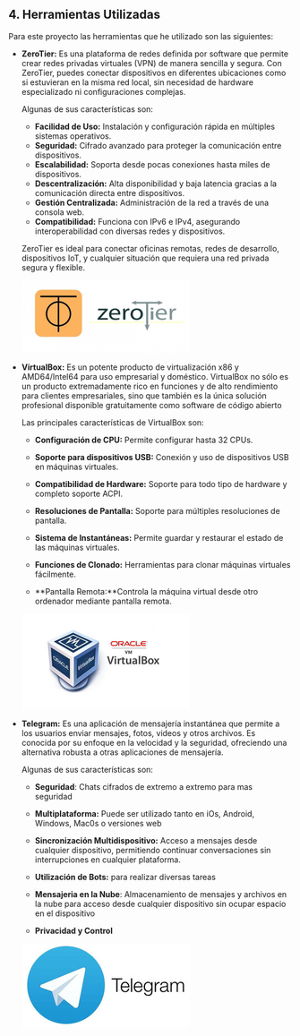 ## 4. Herramientas Utilizadas

Para este proyecto las herramientas que he utilizado son las siguientes:

- **ZeroTier:** Es una plataforma de redes definida por     software que permite crear redes privadas virtuales (VPN) de manera sencilla y segura. Con ZeroTier, puedes  conectar dispositivos en diferentes ubicaciones como si     estuvieran en la misma red local, sin necesidad de hardware especializado ni configuraciones complejas.

    Algunas de sus características son:
    - **Facilidad de Uso:** Instalación y configuración rápida en múltiples sistemas operativos.
    - **Seguridad:** Cifrado avanzado para proteger la comunicación entre dispositivos.
    - **Escalabilidad:** Soporta desde pocas conexiones hasta miles de dispositivos.
    - **Descentralización:** Alta disponibilidad y baja latencia gracias a la comunicación directa entre dispositivos.
    - **Gestión Centralizada:** Administración de la red a través de una consola web.
    - **Compatibilidad:** Funciona con IPv6 e IPv4, asegurando interoperabilidad con diversas redes y dispositivos.

    ZeroTier es ideal para conectar oficinas remotas, redes de desarrollo, dispositivos IoT, y cualquier situación que requiera una red privada segura y flexible.

    ![image](/img/zerotier.png)

- **VirtualBox:** Es un potente producto de virtualización x86 y AMD64/Intel64 para uso empresarial y doméstico. VirtualBox no sólo es un producto extremadamente rico en funciones y de alto rendimiento para clientes empresariales, sino que también es la única solución profesional disponible gratuitamente como software de código abierto

    Las principales características de VirtualBox son:
    - **Configuración de CPU:** Permite configurar hasta 32 CPUs.

    - **Soporte para dispositivos USB:** Conexión y uso de dispositivos USB en máquinas virtuales.

    - **Compatibilidad de Hardware:** Soporte para todo tipo de hardware y completo soporte ACPI.

    - **Resoluciones de Pantalla:** Soporte para múltiples resoluciones de pantalla.

    - **Sistema de Instantáneas:** Permite guardar y restaurar el estado de las máquinas virtuales.

    - **Funciones de Clonado:** Herramientas para clonar máquinas virtuales fácilmente.
    
    - **Pantalla Remota:**Controla la máquina virtual desde otro ordenador mediante pantalla remota.

    ![image](/img/VirtualBox.jpg)

- **Telegram:** Es una aplicación de mensajería instantánea que permite a los usuarios enviar mensajes, fotos, videos y otros archivos. Es conocida por su enfoque en la velocidad y la seguridad, ofreciendo una alternativa robusta a otras aplicaciones de mensajería.

    Algunas de sus características son:
    - **Seguridad**: Chats cifrados de extremo a extremo para mas seguridad

    - **Multiplataforma:** Puede ser utilizado tanto en iOs, Android, Windows, Mac0s o versiones web

    - **Sincronización Multidispositivo:** Acceso a mensajes desde cualquier dispositivo, permitiendo continuar conversaciones sin interrupciones en cualquier plataforma.

    - **Utilización de Bots:** para realizar diversas tareas

    - **Mensajeria en la Nube**: Almacenamiento de mensajes y archivos en la nube para acceso desde cualquier dispositivo sin ocupar espacio en el dispositivo

    - **Privacidad y Control**

    ![image](/img/telegram.jpg)

